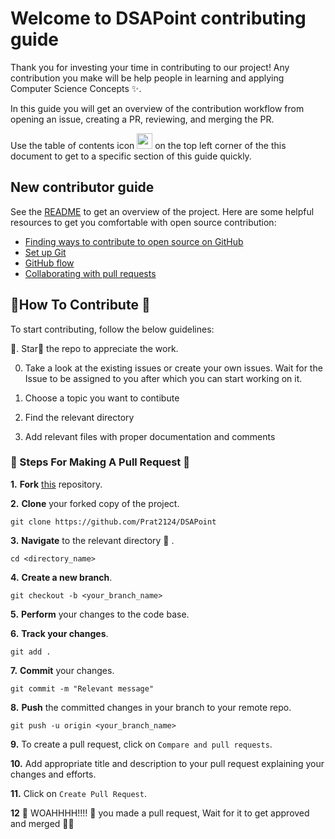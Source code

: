 # Welcome to DSAPoint contributing guide <!-- omit in toc -->
Thank you for investing your time in contributing to our project! Any contribution you make will be help people in learning and applying Computer Science Concepts :sparkles:. 

In this guide you will get an overview of the contribution workflow from opening an issue, creating a PR, reviewing, and merging the PR.

Use the table of contents icon <img src="https://github.com/github/docs/blob/main/assets/images/table-of-contents.png" width="25" height="25" /> on the top left corner of the this document to get to a specific section of this guide quickly.
## New contributor guide

See the [README](README.md) to get an overview of the project. Here are some helpful resources to get you comfortable with open source contribution:

- [Finding ways to contribute to open source on GitHub](https://docs.github.com/en/get-started/exploring-projects-on-github/finding-ways-to-contribute-to-open-source-on-github)
- [Set up Git](https://docs.github.com/en/get-started/quickstart/set-up-git)
- [GitHub flow](https://docs.github.com/en/get-started/quickstart/github-flow)
- [Collaborating with pull requests](https://docs.github.com/en/github/collaborating-with-pull-requests)

## 🎇How To Contribute 🎇


To start contributing, follow the below guidelines:

🌟. Star🌟 the repo to appreciate the work.

0. Take a look at the existing issues or create your own issues. Wait for the Issue to be assigned to you after which you can start working on it.

1. Choose a topic you want to contibute
2. Find the relevant directory
3. Add relevant files with proper documentation and comments


### 🎏 Steps For Making A Pull Request 🎏

**1.** **Fork** [this](https://github.com/Prat2124/Guide-To-Computer-Science) repository.

**2.** **Clone** your forked copy of the project.

```
git clone https://github.com/Prat2124/DSAPoint
```

**3.** **Navigate** to the relevant directory :file_folder: .

```
cd <directory_name>
```

**4.** **Create a new branch**.

```
git checkout -b <your_branch_name>
```

**5.** **Perform** your changes to the code base.

**6.** **Track your changes**.

```
git add . 
```

**7.** **Commit** your changes.

```
git commit -m "Relevant message"
```

**8.** **Push** the committed changes in your branch to your remote repo.

```
git push -u origin <your_branch_name>
```

**9.** To create a pull request, click on `Compare and pull requests`.

**10.** Add appropriate title and description to your pull request explaining your changes and efforts.

**11.** Click on `Create Pull Request`.


**12** 🎉 WOAHHHH!!!! 🎉 you made a pull request, Wait for it to get approved and merged 🤗🤗
